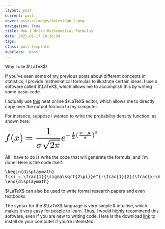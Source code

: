 ```yaml
---
layout: post
current: post
cover: assets/images/latexlogo-2.png
navigation: True
title: How I Write Mathematical Formulas
date: 2022-01-17 10:18:00
tags:
class: post-template
subclass: 'post'
---
```


Why I use $\LaTeX$! 

If you've seen some of my previous posts about different concepts in statistics, I provide mathematical formulas to illustrate certain ideas. I use a software called $\LaTeX$, which allows me to accomplish this by writing some basic code. 

I actually use <a href="https://artofproblemsolving.com/texer" target="_blank">this</a> neat online $\LaTeX$ editor, which allows me to directly copy over the output formula to my computer. 

For instance, suppose I wanted to write the probability density function, as shown here: 

<img src="assets/images/newprobdensityfunction.png" width=300 alt="formula"/>
 
All I have to do is write the code that will generate the formula, and I'm done! Here is the code itself: 

<pre>\begin{displaymath}
f(x) = \frac{1}{\sigma\sqrt{2\pi}}e^{-\frac{1}{2}(\frac{x-\mu}{\sigma})^2}
\end{displaymath}</pre>

$\LaTeX$ can also be used to write formal research papers and even textbooks.

The syntax for the $\LaTeX$ language is very simple & intuitive, which makes it very easy for people to learn. Thus, I would highly recommend this software, even if you are new to writing code. Here is the download <a href="https://www.latex-project.org/get/" target="_blank">link</a> to install on your computer if you're interested. 
